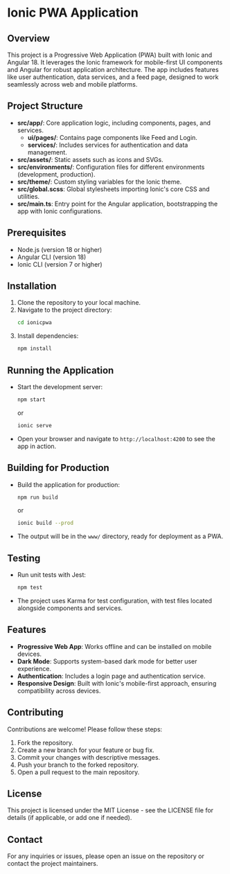 # Ionic PWA Application

## Overview
This project is a Progressive Web Application (PWA) built with Ionic and Angular 18. It leverages the Ionic framework for mobile-first UI components and Angular for robust application architecture. The app includes features like user authentication, data services, and a feed page, designed to work seamlessly across web and mobile platforms.

## Project Structure
- **src/app/**: Core application logic, including components, pages, and services.
  - **ui/pages/**: Contains page components like Feed and Login.
  - **services/**: Includes services for authentication and data management.
- **src/assets/**: Static assets such as icons and SVGs.
- **src/environments/**: Configuration files for different environments (development, production).
- **src/theme/**: Custom styling variables for the Ionic theme.
- **src/global.scss**: Global stylesheets importing Ionic's core CSS and utilities.
- **src/main.ts**: Entry point for the Angular application, bootstrapping the app with Ionic configurations.

## Prerequisites
- Node.js (version 18 or higher)
- Angular CLI (version 18)
- Ionic CLI (version 7 or higher)

## Installation
1. Clone the repository to your local machine.
2. Navigate to the project directory:
   ```bash
   cd ionicpwa
   ```
3. Install dependencies:
   ```bash
   npm install
   ```

## Running the Application
- Start the development server:
  ```bash
  npm start
  ```
  or
  ```bash
  ionic serve
  ```
- Open your browser and navigate to `http://localhost:4200` to see the app in action.

## Building for Production
- Build the application for production:
  ```bash
  npm run build
  ```
  or
  ```bash
  ionic build --prod
  ```
- The output will be in the `www/` directory, ready for deployment as a PWA.

## Testing
- Run unit tests with Jest:
  ```bash
  npm test
  ```
- The project uses Karma for test configuration, with test files located alongside components and services.

## Features
- **Progressive Web App**: Works offline and can be installed on mobile devices.
- **Dark Mode**: Supports system-based dark mode for better user experience.
- **Authentication**: Includes a login page and authentication service.
- **Responsive Design**: Built with Ionic's mobile-first approach, ensuring compatibility across devices.

## Contributing
Contributions are welcome! Please follow these steps:
1. Fork the repository.
2. Create a new branch for your feature or bug fix.
3. Commit your changes with descriptive messages.
4. Push your branch to the forked repository.
5. Open a pull request to the main repository.

## License
This project is licensed under the MIT License - see the LICENSE file for details (if applicable, or add one if needed).

## Contact
For any inquiries or issues, please open an issue on the repository or contact the project maintainers.